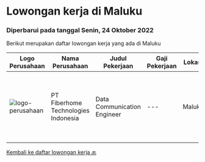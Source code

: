 
  # Lowongan kerja di Maluku

  ### Diperbarui pada tanggal Senin, 24 Oktober 2022

  Berikut merupakan daftar lowongan kerja yang ada di Maluku

  |Logo Perusahaan | Nama Perusahaan | Judul Pekerjaan | Gaji Pekerjaan | Lokasi | Deskripsi | Tanggal diunggah | Pranala |
  | -------------- | --------------- | --------------- | --------- | --------- | -------------- | ------- | ----------- |
  |![logo-perusahaan](https://image-service-cdn.seek.com.au/3e36d73f005fe5cab6516b6d90b87bcbd3335d50/ee4dce1061f3f616224767ad58cb2fc751b8d2dc)|PT Fiberhome Technologies Indonesia|Data Communication Engineer|---|Maluku|Job Requirements:1.Familiar with transmission device commissioning, operation and maintenance of transmission network equipment, optimization, and...|Rabu, 12 Oktober 2022|https://www.jobstreet.co.id/id/job/data-communication-engineer-4044224?token=0~0de96ab2-a2ff-4df4-ac47-4341b6fba4d1&sectionRank=1&jobId=jobstreet-id-job-4044224|


  [Kembali ke daftar lowongan kerja 🔙](../README.md#daftar-lowongan-kerja)
  